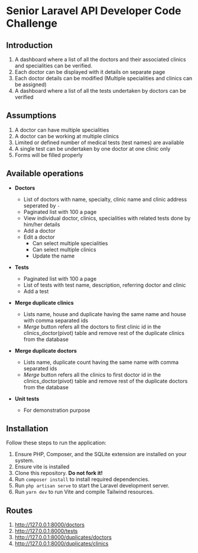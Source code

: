 # Senior Laravel API Developer Code Challenge

## Introduction

1. A dashboard where a list of all the doctors and their associated clinics and specialities can be verified.
2. Each doctor can be displayed with it details on separate page
3. Each doctor details can be modified (Multiple specialities and clinics can be assigned)
4. A dashboard where a list of all the tests undertaken by doctors can be verified


## Assumptions

1. A doctor can have multiple specialities
2. A doctor can be working at multiple clinics
3. Limited or defined number of medical tests (test names) are available
4. A single test can be undertaken by one doctor at one clinic only
5. Forms will be filled properly

## Available operations

* **Doctors**
  * List of doctors with name, specialty, clinic name and clinic address seperated by `-`
  * Paginated list with 100 a page
  * View individual doctor, clinics, specialities with related tests done by him/her details
  * Add a doctor
  * Edit a doctor
    * Can select multiple specialities
    * Can select multiple clinics
    * Update the name

* **Tests**
  * Paginated list with 100 a page
  * List of tests with test name, description, referring doctor and clinic
  * Add a test

* **Merge duplicate clinics**
  * Lists name, house and duplicate having the same name and house with comma separated ids
  * _Merge_ button refers all the doctors to first clinic id in the clinics_doctor(pivot) table and remove rest of the duplicate clinics from the database

* **Merge duplicate doctors**
    * Lists name, duplicate count having the same name with comma separated ids
    * _Merge_ button refers all the clinics to first doctor id in the clinics_doctor(pivot) table and remove rest of the duplicate doctors from the database

* **Unit tests**
  * For demonstration purpose

## Installation

Follow these steps to run the application:

1. Ensure PHP, Composer, and the SQLite extension are installed on your system.
2. Ensure vite is installed
3. Clone this repository. __Do not fork it!__
4. Run `composer install` to install required dependencies.
5. Run `php artisan serve` to start the Laravel development server.
6. Run `yarn dev` to run Vite and compile Tailwind resources.

## Routes

1. http://127.0.0.1:8000/doctors
1. http://127.0.0.1:8000/tests
1. http://127.0.0.1:8000/duplicates/doctors
2. http://127.0.0.1:8000/duplicates/clinics
